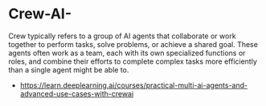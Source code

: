 # Crew-AI-
Crew typically refers to a group of AI agents that collaborate or work together to perform tasks, solve problems, or achieve a shared goal. These agents often work as a team, each with its own specialized functions or roles, and combine their efforts to complete complex tasks more efficiently than a single agent might be able to. 
- https://learn.deeplearning.ai/courses/practical-multi-ai-agents-and-advanced-use-cases-with-crewai
